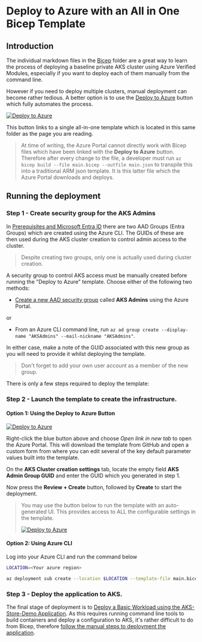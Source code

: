 # Deploy to Azure with an All in One Bicep Template

## Introduction

The individual markdown files in the [Bicep](..) folder are a great way to learn the process of deploying a baseline private AKS cluster using Azure Verified Modules, especially if you want to deploy each of them manually from the command line.

However if you need to deploy multiple clusters, manual deployment can become rather tedious. A better option is to use the [Deploy to Azure](https://learn.microsoft.com/en-us/azure/azure-resource-manager/templates/deploy-to-azure-button) button which fully automates the process.

[![Deploy to Azure](https://aka.ms/deploytoazurebutton)](https://portal.azure.com/#view/Microsoft_Azure_CreateUIDef/CustomDeploymentBlade/uri/https%3A%2F%2Fraw.githubusercontent.com%2FAzure%2FAKS-Landing-Zone-Accelerator%2Fmain%2FScenarios%2FAKS-Secure-Baseline-PrivateCluster%2FBicep%2FAll-in-One-Bicep%2Fmain.json/uiFormDefinitionUri/https%3A%2F%2Fraw.githubusercontent.com%2FAzure%2FAKS-Landing-Zone-Accelerator%2Fmain%2FScenarios%2FAKS-Secure-Baseline-PrivateCluster%2FBicep%2FAll-in-One-Bicep%2Fmain.portal.ui.json)

This button links to a single all-in-one template which is located in this same folder as the page you are reading.

> At time of writing, the Azure Portal cannot directly work with Bicep files which have been linked with the **Deploy to Azure** button. Therefore after every change to the file, a developer must run `az bicep build --file main.bicep --outfile main.json` to transpile this into a traditional ARM json template. It is this latter file which the Azure Portal downloads and deploys.

## Running the deployment

### Step 1 - Create security group for the AKS Admins

In [Prerequisites and Microsoft Entra ID](../02-eid.md) there are two AAD Groups (Entra Groups) which are created using the Azure CLI. The GUIDs of these are then used during the AKS cluster creation to control admin access to the cluster.

> Despite creating two groups, only one is actually used during cluster creation.

A security group to control AKS access must be manually created before running the "Deploy to Azure" template. Choose either of the following two methods:

* [Create a new AAD security group](https://learn.microsoft.com/en-us/entra/fundamentals/how-to-manage-groups) called **AKS Admins** using the Azure Portal.

or

* From an Azure CLI command line, run `az ad group create --display-name "AKSAdmins" --mail-nickname "AKSAdmins"`.

In either case, make a note of the GUID associated with this new group as you will need to provide it whilst deploying the template.

> Don't forget to add your own user account as a member of the new group.

There is only a few steps required to deploy the template:

### Step 2 - Launch the template to create the infrastructure.

#### Option 1: Using the Deploy to Azure Button

[![Deploy to Azure](https://aka.ms/deploytoazurebutton)](https://portal.azure.com/#view/Microsoft_Azure_CreateUIDef/CustomDeploymentBlade/uri/https%3A%2F%2Fraw.githubusercontent.com%2FAzure%2FAKS-Landing-Zone-Accelerator%2Fmain%2FScenarios%2FAKS-Secure-Baseline-PrivateCluster%2FBicep%2FAll-in-One-Bicep%2Fmain.json/uiFormDefinitionUri/https%3A%2F%2Fraw.githubusercontent.com%2FAzure%2FAKS-Landing-Zone-Accelerator%2Fmain%2FScenarios%2FAKS-Secure-Baseline-PrivateCluster%2FBicep%2FAll-in-One-Bicep%2Fmain.portal.ui.json)

Right-click the blue button above and choose *Open link in new tab* to open the Azure Portal. This will download the template from GitHub and open a custom form from where you can edit several of the key default parameter values built into the template.

On the **AKS Cluster creation settings** tab, locate the empty field **AKS Admin Group GUID** and enter the GUID which you generated in step 1.

Now press the **Review + Create** button, followed by **Create** to start the deployment.

> You may use the button below to run the template with an auto-generated UI. This provides access to ALL the configurable settings in the template.
>
> [![Deploy to Azure](https://aka.ms/deploytoazurebutton)](https://portal.azure.com/#create/Microsoft.Template/uri/https%3A%2F%2Fraw.githubusercontent.com%2FAzure%2FAKS-Landing-Zone-Accelerator%2Fmain%2FScenarios%2FAKS-Secure-Baseline-PrivateCluster%2FBicep%2FAll-in-One-Bicep%2Fmain.json)

#### Option 2: Using Azure CLI

Log into your Azure CLI and run the command below

```bash
LOCATION=<Your azure region>
```

```bash
az deployment sub create --location $LOCATION --template-file main.bicep --parameters @main.json --name aksLZAAllInOne --parameters aksadminaccessprincipalId <your Azure entra group principal id>
```

### Step 3 - Deploy the application to AKS.

The final stage of deployment is to [Deploy a Basic Workload using the AKS-Store-Demo Application](../07-workload.md). As this requires running command line tools to build containers and deploy a configuration to AKS, it's rather difficult to do from Bicep, therefore [follow the manual steps to deployment the application](../07-workload.md).
